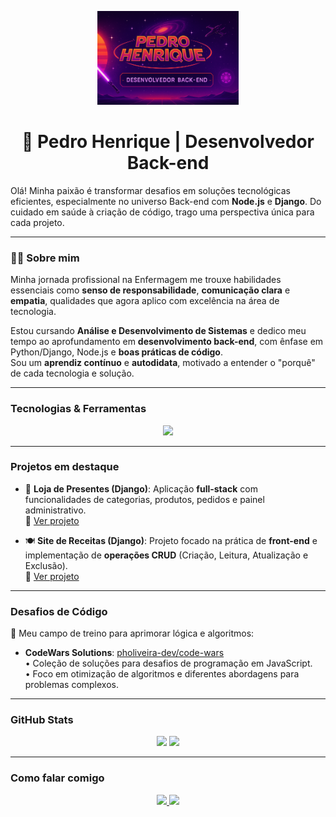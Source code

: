 <p align="center">
  <img src="banner.png" alt="Banner Pedro Henrique" style="max-height: 150px; width: auto;" />
</p>

<h1 align="center">🚀 Pedro Henrique | Desenvolvedor Back-end</h1>

<p>
  Olá! Minha paixão é transformar desafios em soluções tecnológicas eficientes, especialmente no universo Back-end com <strong>Node.js</strong> e <strong>Django</strong>. Do cuidado em saúde à criação de código, trago uma perspectiva única para cada projeto.
</p>

---

### 🧑‍💻 Sobre mim

Minha jornada profissional na Enfermagem me trouxe habilidades essenciais como <strong>senso de responsabilidade</strong>, <strong>comunicação clara</strong> e <strong>empatia</strong>, qualidades que agora aplico com excelência na área de tecnologia.

Estou cursando <strong>Análise e Desenvolvimento de Sistemas</strong> e dedico meu tempo ao aprofundamento em <strong>desenvolvimento back-end</strong>, com ênfase em Python/Django, Node.js e <strong>boas práticas de código</strong>.  
Sou um <strong>aprendiz contínuo</strong> e <strong>autodidata</strong>, motivado a entender o "porquê" de cada tecnologia e solução.

---

### Tecnologias & Ferramentas

<p align="center">
  <a href="https://skillicons.dev">
    <img src="https://skillicons.dev/icons?i=js,nodejs,html,css,python,django,git,github,mysql,vscode"/>
  </a>
</p>

---

### Projetos em destaque

- 🎁 **Loja de Presentes (Django)**: Aplicação **full-stack** com funcionalidades de categorias, produtos, pedidos e painel administrativo.  
  🔗 [Ver projeto](https://github.com/pholiveira-dev/balloon)

- 🍽️ **Site de Receitas (Django)**: Projeto focado na prática de **front-end** e implementação de **operações CRUD** (Criação, Leitura, Atualização e Exclusão).  
  🔗 [Ver projeto](https://github.com/pholiveira-dev/projeto-recipe)

---

### Desafios de Código

🧩 Meu campo de treino para aprimorar lógica e algoritmos:

- **CodeWars Solutions**: [pholiveira-dev/code-wars](https://github.com/pholiveira-dev/code-wars)  
  • Coleção de soluções para desafios de programação em JavaScript.  
  • Foco em otimização de algoritmos e diferentes abordagens para problemas complexos.

---

### GitHub Stats

<p align="center">
  <img height="180em" src="https://github-readme-stats.vercel.app/api?username=pholiveira-dev&show_icons=true&theme=dark&bg_color=000000&title_color=FFE81F&text_color=00BFFF&icon_color=FF6600&border_color=9933FF"/>
  <img height="180em" src="https://github-readme-stats.vercel.app/api/top-langs/?username=pholiveira-dev&layout=compact&theme=dark&bg_color=000000&title_color=FFE81F&text_color=00BFFF&icon_color=FF6600&border_color=9933FF"/>
</p>

---

### Como falar comigo

<p align="center">
  <a href="https://www.linkedin.com/in/pedro-henrique-037826186" target="_blank">
    <img src="https://skillicons.dev/icons?i=linkedin" />
  </a>
  <a href="mailto:pedro.alves@escs.edu.br">
    <img src="https://skillicons.dev/icons?i=gmail" />
  </a>
</p>
